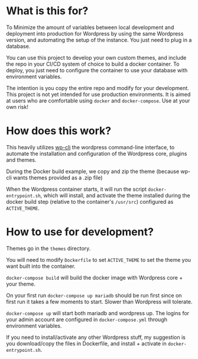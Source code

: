 # What is this for?

To Minimize the amount of variables between local development and deployment into production for Wordpress by using the same Wordpress version, and automating the setup of the instance. You just need to plug in a database.

You can use this project to develop your own custom themes, and include the repo in your CI/CD system of choice to build a docker container. To deploy, you just need to configure the container to use your database with environment variables.

The intention is you copy the entire repo and modify for your development. This project is not yet intended for use production environments. It is aimed at users who are comfortable using `docker` and `docker-compose`. Use at your own risk!

# How does this work?

This heavily utilizes [wp-cli](https://wp-cli.org/) the wordpress command-line interface, to automate the installation and configuration of the Wordpress core, plugins and themes.

During the Docker build example, we copy and zip the theme (because wp-cli wants themes provided as a .zip file)

When the Wordpress container starts, it will run the script `docker-entrypoint.sh`, which will install, and activate the theme installed during the docker build step (relative to the container's `/usr/src`) configured as `ACTIVE_THEME`.

# How to use for development?

Themes go in the `themes` directory.

You will need to modify `Dockerfile` to set `ACTIVE_THEME` to set the theme you want built into the container.

`docker-compose build` will build the docker image with Wordpress core + your theme.

On your first run `docker-compose up mariadb` should be run first since on first run it takes a few moments to start. Slower than Wordpress will tolerate.

`docker-compose up` will start both mariadb and wordpress up. The logins for your admin account are configured in `docker-compose.yml` through environment variables.

If you need to install/activate any other Wordpress stuff, my suggestion is you download/copy the files in Dockerfile, and install + activate in `docker-entrypoint.sh`.
